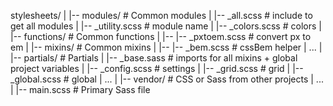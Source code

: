 stylesheets/
|
|-- modules/                 # Common modules
|   |-- _all.scss            # include to get all modules
|   |-- _utility.scss        # module name
|   |-- _colors.scss         # colors
|   |-- functions/           # Common functions
|   |-- |-- _pxtoem.scss     # convert px to em
|   |-- mixins/              # Common mixins
|   |-- |-- _bem.scss        # cssBem helper
|   ...
|
|-- partials/                # Partials
|   |-- _base.sass           # imports for all mixins + global project variables
|   |-- _config.scss         # settings
|   |-- _grid.scss           # grid
|   |-- _global.scss         # global
|   ...
|
|-- vendor/                  # CSS or Sass from other projects
|   ...
|
|-- main.scss                # Primary Sass file
